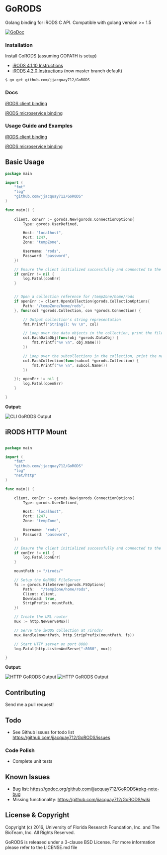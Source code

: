# GoRODS

Golang binding for iRODS C API. Compatible with golang version >= 1.5

[![GoDoc](https://godoc.org/github.com/jjacquay712/GoRODS?status.svg)](https://godoc.org/github.com/jjacquay712/GoRODS)

### Installation

Install GoRODS (assuming GOPATH is setup)

* [iRODS 4.1.10 Instructions](https://github.com/jjacquay712/GoRODS/blob/master/4-1-10_BUILD_README.md)
* [iRODS 4.2.0 Instructions](https://github.com/jjacquay712/GoRODS/blob/master/4-2-0_BUILD_README.md) (now master branch default)

```
$ go get github.com/jjacquay712/GoRODS 
```


### Docs

[iRODS client binding](https://godoc.org/github.com/jjacquay712/GoRODS)

[iRODS microservice binding](https://godoc.org/github.com/jjacquay712/GoRODS/msi)

### Usage Guide and Examples

[iRODS client binding](https://github.com/jjacquay712/GoRODS/blob/master/HOWTO.md)

[iRODS microservice binding](https://github.com/jjacquay712/irods-ugm-2017)

## Basic Usage

```go
package main

import (
	"fmt"
	"log"
	"github.com/jjacquay712/GoRODS"
)

func main() {
	
	client, conErr := gorods.New(gorods.ConnectionOptions{
		Type: gorods.UserDefined,

		Host: "localhost",
		Port: 1247,
		Zone: "tempZone",

		Username: "rods",
		Password: "password",
	})

	// Ensure the client initialized successfully and connected to the iCAT server
	if conErr != nil {
		log.Fatal(conErr)
	}


	// Open a collection reference for /tempZone/home/rods
	if openErr := client.OpenCollection(gorods.CollectionOptions{
		Path: "/tempZone/home/rods",
	}, func(col *gorods.Collection, con *gorods.Connection) {

		// Output collection's string representation
		fmt.Printf("String(): %v \n", col)

		// Loop over the data objects in the collection, print the file name
		col.EachDataObj(func(obj *gorods.DataObj) {
			fmt.Printf("%v \n", obj.Name())
		})

		// Loop over the subcollections in the collection, print the name
		col.EachCollection(func(subcol *gorods.Collection) {
			fmt.Printf("%v \n", subcol.Name())
		})

	}); openErr != nil {
		log.Fatal(openErr)
	}

}

```

**Output:**

![CLI GoRODS Output](https://raw.githubusercontent.com/jjacquay712/GoRODS/master/screenshots/cli.png)


## iRODS HTTP Mount

```go

package main

import (
	"fmt"
	"github.com/jjacquay712/GoRODS"
	"log"
	"net/http"
)

func main() {

	client, conErr := gorods.New(gorods.ConnectionOptions{
		Type: gorods.UserDefined,

		Host: "localhost",
		Port: 1247,
		Zone: "tempZone",

		Username: "rods",
		Password: "password",
	})

	// Ensure the client initialized successfully and connected to the iCAT server
	if conErr != nil {
		log.Fatal(conErr)
	}

	mountPath := "/irods/"

	// Setup the GoRODS FileServer
	fs := gorods.FileServer(gorods.FSOptions{
		Path:   "/tempZone/home/rods",
		Client: client,
		Download: true,
		StripPrefix: mountPath,
	})

	// Create the URL router
	mux := http.NewServeMux()

	// Serve the iRODS collection at /irods/
	mux.Handle(mountPath, http.StripPrefix(mountPath, fs))

	// Start HTTP server on port 8080
	log.Fatal(http.ListenAndServe(":8080", mux))

}

```

**Output:**

![HTTP GoRODS Output](https://raw.githubusercontent.com/jjacquay712/GoRODS/master/screenshots/http.png)
![HTTP GoRODS Output](https://raw.githubusercontent.com/jjacquay712/GoRODS/master/screenshots/http2.png)

## Contributing

Send me a pull request!

## Todo

* See Github issues for todo list https://github.com/jjacquay712/GoRODS/issues


### Code Polish

* Complete unit tests

## Known Issues

* Bug list: https://godoc.org/github.com/jjacquay712/GoRODS#pkg-note-bug
* Missing functionality: https://github.com/jjacquay712/GoRODS/wiki

## License & Copyright

Copyright (c) 2016, University of Florida Research Foundation, Inc. and The BioTeam, Inc. All Rights Reserved.

GoRODS is released under a 3-clause BSD License. For more information please refer to the LICENSE.md file
